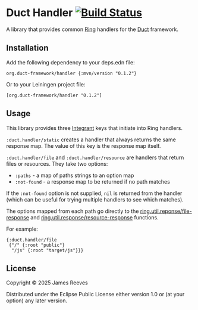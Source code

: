 # Duct Handler [![Build Status](https://github.com/duct-framework/handler/actions/workflows/test.yml/badge.svg)](https://github.com/duct-framework/handler/actions/workflows/test.yml)

A library that provides common [Ring][] handlers for the [Duct][]
framework.

[ring]: https://github.com/ring-clojure/ring
[duct]: https://github.com/duct-framework/duct

## Installation

Add the following dependency to your deps.edn file:

    org.duct-framework/handler {:mvn/version "0.1.2"}

Or to your Leiningen project file:

    [org.duct-framework/handler "0.1.2"]

## Usage

This library provides three [Integrant][] keys that initiate into Ring
handlers.

`:duct.handler/static` creates a handler that always returns the same
response map. The value of this key is the response map itself.

`:duct.handler/file` and `:duct.handler/resource` are handlers that
return files or resources. They take two options:

- `:paths` - a map of paths strings to an option map
- `:not-found` - a response map to be returned if no path matches

If the `:not-found` option is not supplied, `nil` is returned from the
handler (which can be useful for trying multiple handlers to see which
matches).

The options mapped from each path go directly to the
[ring.util.reponse/file-response][file-resp] and
[ring.util.response/resource-response][res-resp] functions.

For example:

```edn
{:duct.handler/file
 {"/" {:root "public"}
  "/js" {:root "target/js"}}}
```

[integrant]: https://github.com/weavejester/integrant
[file-resp]: https://ring-clojure.github.io/ring/ring.util.response.html#var-file-response
[res-resp]: https://ring-clojure.github.io/ring/ring.util.response.html#var-resource-response

## License

Copyright © 2025 James Reeves

Distributed under the Eclipse Public License either version 1.0 or (at
your option) any later version.
